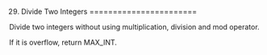 29. Divide Two Integers
=======================

Divide two integers without using multiplication, division and mod operator.

If it is overflow, return MAX_INT.
